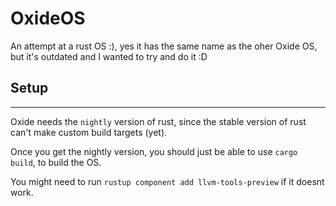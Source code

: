 # OxideOS
An attempt at a rust OS :), yes it has the same name as the oher Oxide OS, but it's outdated and I wanted to try and do it :D 

## Setup
---
Oxide needs the `nightly` version of rust, since the stable version of rust can't make custom build targets (yet).

Once you get the nightly version, you should just be able to use `cargo build`, to build the OS.

You might need to run `rustup component add llvm-tools-preview` if it doesnt work.